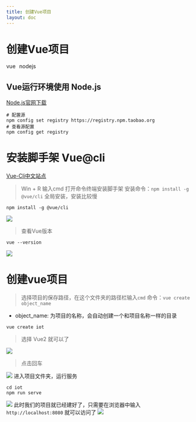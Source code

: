 ```yaml
---
title: 创建Vue项目
layout: doc
---
```

# 创建Vue项目
<el-divider />
<div style='display: flex;gap: 10px;'>
  <el-tag>vue</el-tag>
  <el-tag>nodejs</el-tag>
</div>

## Vue运行环境使用 Node.js

[Node.js官网下载](http://nodejs.cn/download/) 

```shell
# 配置源
npm config set registry https://registry.npm.taobao.org
# 查看源配置
npm config get registry
```
# 安装脚手架 Vue@cli

[Vue-Cli中文站点](https://cli.vuejs.org/zh/) 

> Win + R 输入cmd 打开命令终端安装脚手架
安装命令：`npm install -g @vue/cli` 全局安装，安装比较慢
~~~shell
npm install -g @vue/cli
~~~
![](https://raw.githubusercontent.com/xing403/images-repo/main/assets/website/20220307232353.png)
> 查看Vue版本
~~~shell
vue --version
~~~
![](https://raw.githubusercontent.com/xing403/images-repo/main/assets/website/20220307232511.png)
# 创建vue项目
> 选择项目的保存路径，在这个文件夹的路径栏输入`cmd`
命令：`vue create object_name`
* object_name: 为项目的名称，会自动创建一个和项目名称一样的目录
~~~shell
vue create iot
~~~
> 选择 Vue2 就可以了

![](https://raw.githubusercontent.com/xing403/images-repo/main/assets/website/20220307233922.png)

> 点击回车

![](https://raw.githubusercontent.com/xing403/images-repo/main/assets/website/20220307234124.png)
进入项目文件夹，运行服务
~~~shell
cd iot
npm run serve
~~~
![](https://raw.githubusercontent.com/xing403/images-repo/main/assets/website/20220307234307.png)
此时我们的项目就已经建好了，只需要在浏览器中输入 `http://localhost:8080` 就可以访问了
![](https://raw.githubusercontent.com/xing403/images-repo/main/assets/website/20220307234459.png)





